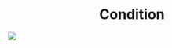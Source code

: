 <h1 align="center"> Condition </h1>
<img src="https://user-images.githubusercontent.com/25712677/57200645-7d22ee80-6f32-11e9-8242-4afa7542916d.png" style="max-width:100%;">
